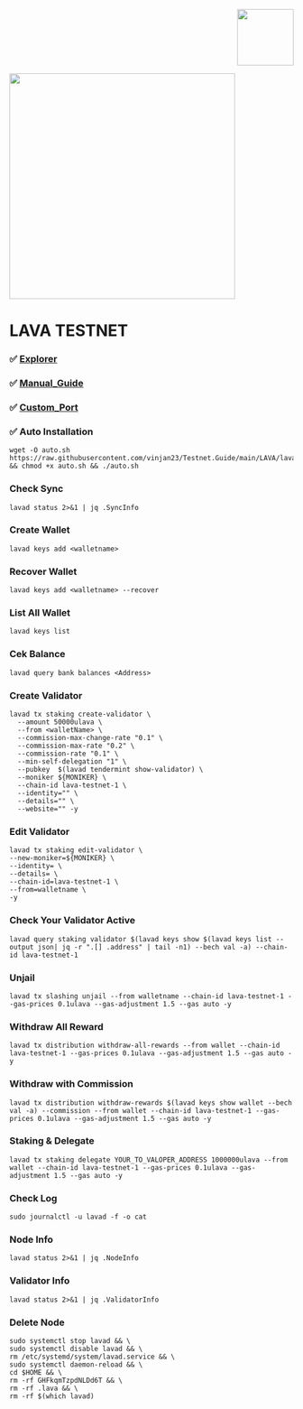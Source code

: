 <p align="right">
  <img height="100" height="auto" src="https://user-images.githubusercontent.com/108977419/207516348-c160303a-57b0-4149-8118-b0d7785dfde8.jpg">
</p>

<p align="centre">
  <img height="400" height="auto" src="https://user-images.githubusercontent.com/108977419/210974211-54997e98-c6c4-4f48-91e7-766efaba273e.jpg">
</p>

# LAVA TESTNET

### ✅️ [Explorer](https://lava.explorers.guru/validators)


### ✅️ [Manual_Guide](https://github.com/vinjan23/Testnet.Guide/blob/main/LAVA/Manual/Read.MD)

### ✅️ [Custom_Port](https://github.com/vinjan23/Testnet.Guide/blob/main/LAVA/Custom_Port/Read.MD)

### ✅️ Auto Installation
```
wget -O auto.sh https://raw.githubusercontent.com/vinjan23/Testnet.Guide/main/LAVA/lavad/auto.sh && chmod +x auto.sh && ./auto.sh
```

### Check Sync
```
lavad status 2>&1 | jq .SyncInfo
```


### Create Wallet
```
lavad keys add <walletname>
```
### Recover Wallet
```
lavad keys add <walletname> --recover
```
### List All Wallet
```
lavad keys list
```

### Cek Balance
```
lavad query bank balances <Address>
```

### Create Validator
```
lavad tx staking create-validator \
  --amount 50000ulava \
  --from <walletName> \
  --commission-max-change-rate "0.1" \
  --commission-max-rate "0.2" \
  --commission-rate "0.1" \
  --min-self-delegation "1" \
  --pubkey  $(lavad tendermint show-validator) \
  --moniker ${MONIKER} \
  --chain-id lava-testnet-1 \
  --identity="" \
  --details="" \
  --website="" -y
  ```
  
 ### Edit Validator
 ```
 lavad tx staking edit-validator \
--new-moniker=${MONIKER} \
--identity= \
--details= \
--chain-id=lava-testnet-1 \
--from=walletname \
-y 
```

### Check Your Validator Active
```
lavad query staking validator $(lavad keys show $(lavad keys list --output json| jq -r ".[] .address" | tail -n1) --bech val -a) --chain-id lava-testnet-1
```

### Unjail
```
lavad tx slashing unjail --from walletname --chain-id lava-testnet-1 --gas-prices 0.1ulava --gas-adjustment 1.5 --gas auto -y 
```
### Withdraw All Reward
```
lavad tx distribution withdraw-all-rewards --from wallet --chain-id lava-testnet-1 --gas-prices 0.1ulava --gas-adjustment 1.5 --gas auto -y 
```
### Withdraw with Commission
```
lavad tx distribution withdraw-rewards $(lavad keys show wallet --bech val -a) --commission --from wallet --chain-id lava-testnet-1 --gas-prices 0.1ulava --gas-adjustment 1.5 --gas auto -y 
```
### Staking & Delegate
```
lavad tx staking delegate YOUR_TO_VALOPER_ADDRESS 1000000ulava --from wallet --chain-id lava-testnet-1 --gas-prices 0.1ulava --gas-adjustment 1.5 --gas auto -y 
```

  ### Check Log
  ```
  sudo journalctl -u lavad -f -o cat
  ```
  ### Node Info
  ```
  lavad status 2>&1 | jq .NodeInfo
  ```
 ### Validator Info
 ```
 lavad status 2>&1 | jq .ValidatorInfo
 ```
 
### Delete Node
```
sudo systemctl stop lavad && \
sudo systemctl disable lavad && \
rm /etc/systemd/system/lavad.service && \
sudo systemctl daemon-reload && \
cd $HOME && \
rm -rf GHFkqmTzpdNLDd6T && \
rm -rf .lava && \
rm -rf $(which lavad)
```







